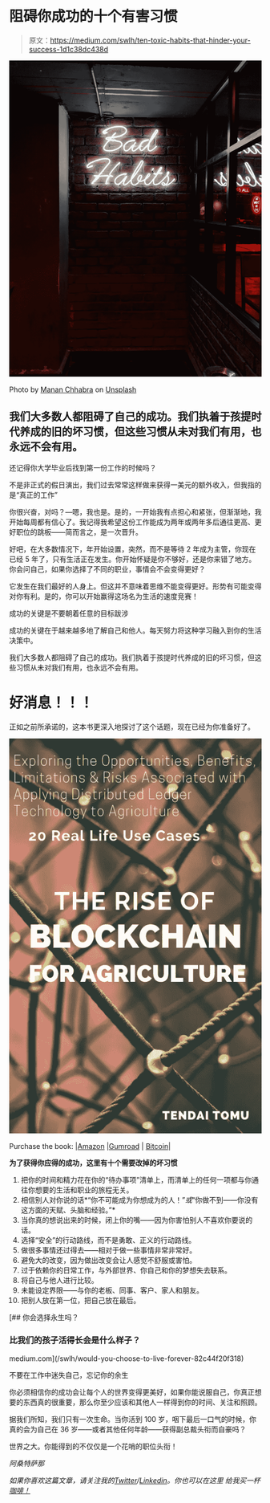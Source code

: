 # 阻碍你成功的十个有害习惯

> 原文：<https://medium.com/swlh/ten-toxic-habits-that-hinder-your-success-1d1c38dc438d>

![](img/e5e1cfa5b62ebe5cb8479ffd0171672b.png)

Photo by [Manan Chhabra](https://unsplash.com/@manancfc23?utm_source=unsplash&utm_medium=referral&utm_content=creditCopyText) on [Unsplash](https://unsplash.com/?utm_source=unsplash&utm_medium=referral&utm_content=creditCopyText)

## 我们大多数人都阻碍了自己的成功。我们执着于孩提时代养成的旧的坏习惯，但这些习惯从未对我们有用，也永远不会有用。

还记得你大学毕业后找到第一份工作的时候吗？

不是非正式的假日演出，我们过去常常这样做来获得一美元的额外收入，但我指的是“真正的工作”

你很兴奋，对吗？—嗯，我也是。是的，一开始我有点担心和紧张，但渐渐地，我开始每周都有信心了。我记得我希望这份工作能成为两年或两年多后通往更高、更好职位的跳板——简而言之，是一次晋升。

好吧，在大多数情况下，年开始设置，突然，而不是等待 2 年成为主管，你现在已经 5 年了，只有生活正在发生。你开始怀疑是你不够好，还是你来错了地方。你会问自己，如果你选择了不同的职业，事情会不会变得更好？

它发生在我们最好的人身上。但这并不意味着思维不能变得更好。形势有可能变得对你有利。是的，你可以开始赢得这场名为生活的速度竞赛！

成功的关键是不要朝着任意的目标跋涉

成功的关键在于越来越多地了解自己和他人。每天努力将这种学习融入到你的生活决策中。

我们大多数人都阻碍了自己的成功。我们执着于孩提时代养成的旧的坏习惯，但这些习惯从未对我们有用，也永远不会有用。

# 好消息！！！

正如之前所承诺的，这本书更深入地探讨了这个话题，现在已经为你准备好了。

![](img/a7d5a4bb2062b80a7c50afb0c48dfca5.png)

Purchase the book: |[Amazon](https://t.co/s9z9MLp7LT?amp=1) |[Gumroad](https://gum.co/iDLha) | [Bitcoin](https://t.me/Blockchain_Agriculture)|

**为了获得你应得的成功，这里有十个需要改掉的坏习惯**

1.  把你的时间和精力花在你的“待办事项”清单上，而清单上的任何一项都与你通往你想要的生活和职业的旅程无关。
2.  相信别人对你说的话*“你不可能成为你想成为的人！”*或*“你做不到——你没有这方面的天赋、头脑和经验。”*
3.  当你真的想说出来的时候，闭上你的嘴——因为你害怕别人不喜欢你要说的话。
4.  选择“安全”的行动路线，而不是勇敢、正义的行动路线。
5.  做很多事情还过得去——相对于做一些事情非常非常好。
6.  避免大的改变，因为做出改变会让人感觉不舒服或害怕。
7.  过于依赖你的日常工作，与外部世界、你自己和你的梦想失去联系。
8.  将自己与他人进行比较。
9.  未能设定界限——与你的老板、同事、客户、家人和朋友。
10.  把别人放在第一位，把自己放在最后。

[](/swlh/would-you-choose-to-live-forever-82c44f20f318) [## 你会选择永生吗？

### 比我们的孩子活得长会是什么样子？

medium.com](/swlh/would-you-choose-to-live-forever-82c44f20f318) 

不要在工作中迷失自己，忘记你的余生

你必须相信你的成功会让每个人的世界变得更美好，如果你能说服自己，你真正想要的东西真的很重要，那么你至少应该和其他人一样得到你的时间、关注和照顾。

据我们所知，我们只有一次生命。当你活到 100 岁，咽下最后一口气的时候，你真的会为自己在 36 岁——或者其他任何年龄——获得副总裁头衔而自豪吗？

世界之大。你能得到的不仅仅是一个花哨的职位头衔！

*阿桑特萨那*

*如果你喜欢这篇文章，请关注我的*[*Twitter*](https://twitter.com/Tendy263)*/*[*Linkedin*](https://www.linkedin.com/in/tendai-tomu-75903612/)*。你也可以在这里* *给我买一杯* [*咖啡！*](https://www.buymeacoffee.com/Tendy263)